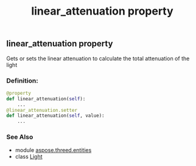 ﻿---
title: linear_attenuation property
second_title: Aspose.3D for Python via .NET API References
description: 
type: docs
weight: 210
url: /python-net/aspose.threed.entities/light/linear_attenuation/
is_root: false
---

## linear_attenuation property


Gets or sets the linear attenuation to calculate the total attenuation of the light
### Definition:
```python
@property
def linear_attenuation(self):
    ...
@linear_attenuation.setter
def linear_attenuation(self, value):
    ...
```

### See Also
* module [aspose.threed.entities](../../)
* class [Light](/3d/python-net/aspose.threed.entities/light)
